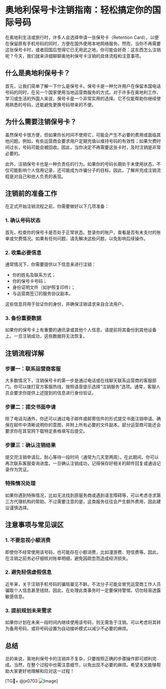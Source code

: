 # 奥地利保号卡注销指南：轻松搞定你的国际号码

在奥地利生活或旅行时，许多人会选择申请一张保号卡（Retention Card），以便在保留原有手机号码的同时，方便在国外使用本地网络服务。然而，当你不再需要这张保号卡时，或者回国后觉得它已无用武之地，你可能会好奇：这东西怎么注销呢？今天，我们就来详细聊聊奥地利保号卡注销的具体流程和注意事项。

## 什么是奥地利保号卡？

首先，让我们简单了解一下什么是保号卡。保号卡是一种允许用户在保留本国电话号码的同时，在另一个国家使用当地运营商服务的方式。对于许多在奥地利工作、学习或生活的外国人来说，保号卡是一个非常实用的选择。它不仅能帮助你继续使用熟悉的号码，还能避免更换号码带来的不便。

## 为什么需要注销保号卡？

虽然保号卡很方便，但如果你长时间不使用它，可能会产生不必要的费用或面临其他问题。例如，有些运营商会要求用户定期充值以维持号码的有效性；如果欠费时间过长，号码可能会被回收。因此，当你决定不再需要这张卡时，及时注销是非常必要的。

此外，注销保号卡也是一种负责任的行为。如果你的号码长期处于未使用状态，不仅可能影响个人信用记录，还可能成为诈骗分子的目标。因此，了解并完成注销流程是对自己和他人负责的表现。

## 注销前的准备工作

在正式开始注销流程之前，你需要做好以下几项准备：

### 1. 确认号码状态
首先，检查你的保号卡是否处于正常状态。登录你的账户，查看是否有未支付的账单或欠费情况。如果有任何问题，请先解决这些问题，以免影响后续操作。

### 2. 收集必要信息
通常情况下，你需要提供以下信息来进行注销：
- 你的姓名及联系方式；
- 你的保号卡号码；
- 身份证明文件（如护照复印件）；
- 与运营商签订的服务协议副本。

这些信息将用于验证你的身份，并确保注销请求来自合法用户。

### 3. 备份重要数据
如果你的保号卡上有重要的通讯录或其他个人信息，请提前将其备份到其他设备上。一旦注销成功，这些数据将无法恢复。

## 注销流程详解

### 步骤一：联系运营商客服
大多数情况下，注销保号卡的第一步是通过电话或在线聊天联系运营商的客服部门。你可以拨打官方客服热线，按照语音提示选择“注销服务”选项。通常，客服人员会要求你提供上述提到的信息进行身份验证。

### 步骤二：提交书面申请
除了电话沟通外，你还可以通过电子邮件或邮寄信件的形式提交书面注销申请。确保在邮件中清晰说明你的意图，并附上所有必要的文件副本。部分运营商可能还会要求你在其官网下载特定表格填写后提交。

### 步骤三：确认注销结果
提交完注销申请后，耐心等待一段时间（通常为几天至两周）。在此期间，你可以再次联系客服查询进度。一旦确认注销成功，记得保存好相关的邮件回复或通话记录作为凭证。

### 特殊情况处理
如果你遇到特殊情况，比如无法找到原服务商或遇到语言障碍等，可以考虑寻求第三方代理机构的帮助。不过需要注意的是，这类服务往往会产生额外费用，因此建议谨慎选择。

## 注意事项与常见误区

### 1. 不要忽视小额消费
即使你不经常使用该号码，也可能存在小额消费，比如漫游费、短信费等。因此，在注销之前务必仔细核对账单明细，避免因疏忽而造成经济损失。

### 2. 避免轻信虚假信息
近年来，关于注销手机号码的骗局屡见不鲜。不法分子可能会冒充运营商工作人员骗取个人信息甚至钱财。因此，在处理此类事务时一定要保持警惕，切勿轻易透露敏感信息。

### 3. 提前规划未来需求
如果你计划在未来一段时间内继续使用该号码，则无需急于注销。可以考虑将其转为备用号码，或将号码设置为自动接听模式以减少不必要的麻烦。

## 总结

总的来说，奥地利保号卡的注销并不复杂，只要按照正确的步骤操作即可顺利完成。当然，在整个过程中也需注意细节，以免出现不必要的麻烦。希望本文能够帮助大家更好地理解和应对这一过程！

[TG💪+ @jx0703 ![Image](https://github.com/user-attachments/assets/dbca1d08-cadb-493c-b0ec-ad6f7a83f270)]